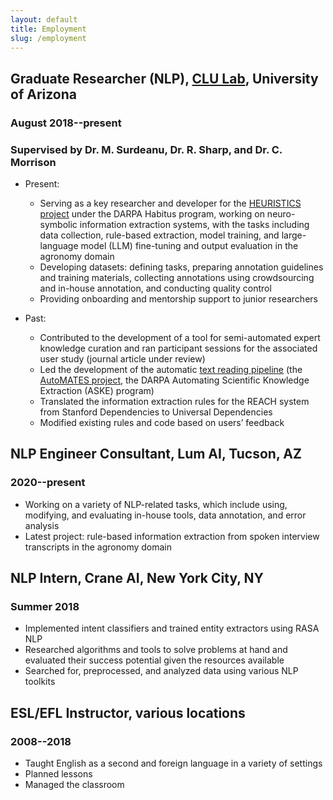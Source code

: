 ```yaml
---
layout: default
title: Employment
slug: /employment
---
```


## Graduate Researcher (NLP), [CLU Lab](https://clulab.org/), University of Arizona

### August 2018--present

### Supervised by Dr. M. Surdeanu, Dr. R. Sharp, and Dr. C. Morrison

- Present:


  - Serving as a key researcher and developer for the [HEURISTICS project](https://github.com/clulab/habitus) under the DARPA Habitus program, working on neuro-symbolic information extraction systems,  with the tasks including data collection, rule-based extraction, model training, and large-language model (LLM) fine-tuning and output evaluation in the agronomy domain
  - Developing datasets: defining tasks, preparing annotation guidelines and training materials, collecting annotations using crowdsourcing and in-house annotation, and conducting quality
control
  - Providing onboarding and mentorship support to junior researchers

- Past:

  - Contributed to the development of a tool for semi-automated expert knowledge curation and ran participant sessions for the associated user study (journal article under review)
  - Led the development of the automatic [text reading pipeline](https://aclanthology.org/2020.lrec-1.269/) (the [AutoMATES project](https://github.com/ml4ai/automates), the DARPA Automating Scientific Knowledge Extraction (ASKE) program)
  - Translated the information extraction rules for the REACH system from Stanford Dependencies to
  Universal Dependencies
  - Modified existing rules and code based on users’ feedback


## NLP Engineer Consultant, Lum AI, Tucson, AZ

### 2020--present

- Working on a variety of NLP-related tasks, which include using, modifying, and evaluating in-house tools, data annotation, and error analysis
- Latest project: rule-based information extraction from spoken interview transcripts in the agronomy domain


## NLP Intern,  Crane AI, New York City, NY

### Summer 2018

- Implemented intent classifiers and trained entity extractors using RASA NLP
- Researched algorithms and tools to solve problems at hand and evaluated their success
potential given the resources available
- Searched for, preprocessed, and analyzed data using various NLP toolkits

## ESL/EFL Instructor, various locations

### 2008--2018

- Taught English as a second and foreign language in a variety of settings
- Planned lessons
- Managed the classroom
